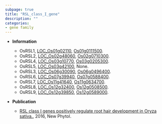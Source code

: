```yaml
---
subpage: true
title: "RSL_class_I_gene"
description: ""
categories:
- gene family
---
```


* **Information**  
    + OsRSL1, [LOC_Os01g02110](http://rice.plantbiology.msu.edu/cgi-bin/ORF_infopage.cgi?orf=LOC_Os01g02110), [Os01g0111500](http://rapdb.dna.affrc.go.jp/viewer/gbrowse_details/irgsp1?name=Os01g0111500).
    + OsRSL2, [LOC_Os02g48060](http://rice.plantbiology.msu.edu/cgi-bin/ORF_infopage.cgi?orf=LOC_Os02g48060), [Os02g0710300](http://rapdb.dna.affrc.go.jp/viewer/gbrowse_details/irgsp1?name=Os02g0710300).
    + OsRSL4, [LOC_Os03g10770](http://rice.plantbiology.msu.edu/cgi-bin/ORF_infopage.cgi?orf=LOC_Os03g10770), [Os03g0205300](http://rapdb.dna.affrc.go.jp/viewer/gbrowse_details/irgsp1?name=Os03g0205300).
    + OsRSL5, [LOC_Os03g42100](http://rice.plantbiology.msu.edu/cgi-bin/ORF_infopage.cgi?orf=LOC_Os03g42100), None.
    + OsRSL3, [LOC_Os06g30090](http://rice.plantbiology.msu.edu/cgi-bin/ORF_infopage.cgi?orf=LOC_Os06g30090), [Os06g0496400](http://rapdb.dna.affrc.go.jp/viewer/gbrowse_details/irgsp1?name=Os06g0496400).
    + OsRSL6, [LOC_Os07g39940](http://rice.plantbiology.msu.edu/cgi-bin/ORF_infopage.cgi?orf=LOC_Os07g39940), [Os07g0588400](http://rapdb.dna.affrc.go.jp/viewer/gbrowse_details/irgsp1?name=Os07g0588400).
    + OsRSL7, [LOC_Os11g41640](http://rice.plantbiology.msu.edu/cgi-bin/ORF_infopage.cgi?orf=LOC_Os11g41640), [Os11g0634700](http://rapdb.dna.affrc.go.jp/viewer/gbrowse_details/irgsp1?name=Os11g0634700).
    + OsRSL8, [LOC_Os12g32400](http://rice.plantbiology.msu.edu/cgi-bin/ORF_infopage.cgi?orf=LOC_Os12g32400), [Os12g0508500](http://rapdb.dna.affrc.go.jp/viewer/gbrowse_details/irgsp1?name=Os12g0508500).
    + OsRSL9, [LOC_Os12g39850](http://rice.plantbiology.msu.edu/cgi-bin/ORF_infopage.cgi?orf=LOC_Os12g39850), [Os12g0589000](http://rapdb.dna.affrc.go.jp/viewer/gbrowse_details/irgsp1?name=Os12g0589000).

* **Publication**  
    + [RSL class I genes positively regulate root hair development in Oryza sativa.](http://www.ncbi.nlm.nih.gov/pubmed?term=RSL+class+I+genes+positively+regulate+root+hair+development+in+Oryza+sativa.%5BTitle%5D), 2016, New Phytol.


